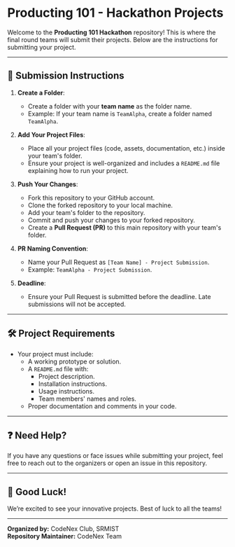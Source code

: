 # Producting 101 - Hackathon Projects

Welcome to the **Producting 101 Hackathon** repository! This is where the final round teams will submit their projects. Below are the instructions for submitting your project.

---

## 📂 Submission Instructions

1. **Create a Folder**:
   - Create a folder with your **team name** as the folder name.
   - Example: If your team name is `TeamAlpha`, create a folder named `TeamAlpha`.

2. **Add Your Project Files**:
   - Place all your project files (code, assets, documentation, etc.) inside your team's folder.
   - Ensure your project is well-organized and includes a `README.md` file explaining how to run your project.

3. **Push Your Changes**:
   - Fork this repository to your GitHub account.
   - Clone the forked repository to your local machine.
   - Add your team's folder to the repository.
   - Commit and push your changes to your forked repository.
   - Create a **Pull Request (PR)** to this main repository with your team's folder.

4. **PR Naming Convention**:
   - Name your Pull Request as `[Team Name] - Project Submission`.
   - Example: `TeamAlpha - Project Submission`.

5. **Deadline**:
   - Ensure your Pull Request is submitted before the deadline. Late submissions will not be accepted.

---

## 🛠️ Project Requirements

- Your project must include:
  - A working prototype or solution.
  - A `README.md` file with:
    - Project description.
    - Installation instructions.
    - Usage instructions.
    - Team members' names and roles.
  - Proper documentation and comments in your code.

---

## ❓ Need Help?

If you have any questions or face issues while submitting your project, feel free to reach out to the organizers or open an issue in this repository.

---

## 🚀 Good Luck!

We’re excited to see your innovative projects. Best of luck to all the teams!

---

**Organized by:** CodeNex Club, SRMIST  
**Repository Maintainer:** CodeNex Team

